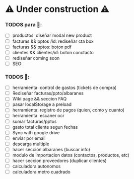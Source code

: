 # ⚠ Under construction ⚠

### TODOS para 🚀:

- [ ] productos: diseñar modal new product
- [ ] facturas && pptos /id: rediseñar cta box
- [ ] facturas && pptos: boton pdf
- [ ] clientes && clientes/id: boton conctacto
- [ ] rediseñar coming soon
- [ ] SEO

### TODOS 🐌:

- [ ] herramienta: control de gastos (tickets de compra)
- [ ] Rediseñar facturas/ppto/albaranes
- [ ] Wiki page && seccion FAQ
- [ ] pasar localStorage a preload
- [ ] herramienta: registro de pagos (quien, como y cuanto)
- [ ] herramienta: escaner ocr
- [ ] sumar facturas/pptos
- [ ] gasto total cliente segun fechas
- [ ] Sync with google drive
- [ ] enviar por email
- [ ] descarga multiple
- [ ] hacer seccion albaranes (buscar info)
- [ ] modulo de importacion datos (contactos, productos, etc)
- [ ] hacer seccion proveedores (duplicar clientes)
- [ ] calculadora autonomos
- [ ] calculadora metro cuadrado
